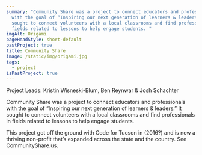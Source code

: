 ```yaml
---
summary: "Community Share was a project to connect educators and professionals
  with the goal of “Inspiring our next generation of learners & leaders.” It
  sought to connect volunteers with a local classrooms and find professionals in
  fields related to lessons to help engage students. "
imgAlt: Origami
pageHeadStyle: short-default
pastProject: true
title: Community Share
image: /static/img/origami.jpg
tags:
  - project
isPastProject: true
---
```

Project Leads: Kristin Wisneski-Blum, Ben Reynwar & Josh Schachter

Community Share was a project to connect educators and professionals with the goal of “Inspiring our next generation of learners & leaders.” It sought to connect volunteers with a local classrooms and find professionals in fields related to lessons to help engage students.

This project got off the ground with Code for Tucson in (2016?) and is now a thriving non-profit that’s expanded across the state and the country. See CommunityShare.us.
